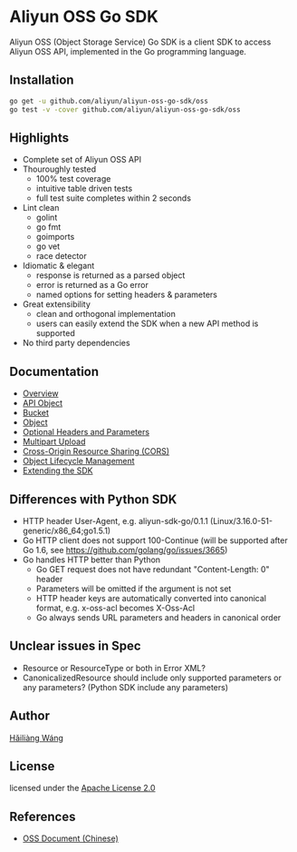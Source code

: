 Aliyun OSS Go SDK
=================

Aliyun OSS (Object Storage Service) Go SDK is a client SDK to access Aliyun OSS
API, implemented in the Go programming language.

Installation
------------

```bash
go get -u github.com/aliyun/aliyun-oss-go-sdk/oss
go test -v -cover github.com/aliyun/aliyun-oss-go-sdk/oss
```

Highlights
----------
* Complete set of Aliyun OSS API
* Thouroughly tested
  - 100% test coverage
  - intuitive table driven tests
  - full test suite completes within 2 seconds
* Lint clean
  - golint
  - go fmt
  - goimports
  - go vet
  - race detector
* Idiomatic & elegant
  - response is returned as a parsed object
  - error is returned as a Go error
  - named options for setting headers & parameters
* Great extensibility
  - clean and orthogonal implementation
  - users can easily extend the SDK when a new API method is supported
* No third party dependencies

Documentation
-------------

* [Overview](doc/overview.md)
* [API Object](doc/api-object.md)
* [Bucket](doc/bucket.md)
* [Object](doc/object.md)
* [Optional Headers and Parameters](doc/options.md)
* [Multipart Upload](doc/upload.md)
* [Cross-Origin Resource Sharing (CORS)](doc/cors.md)
* [Object Lifecycle Management](doc/lifecycle.md)
* [Extending the SDK](doc/extend.md)

Differences with Python SDK
---------------------------

* HTTP header User-Agent, e.g. aliyun-sdk-go/0.1.1 (Linux/3.16.0-51-generic/x86_64;go1.5.1)
* Go HTTP client does not support 100-Continue (will be supported after Go 1.6, see https://github.com/golang/go/issues/3665)
* Go handles HTTP better than Python
  - Go GET request does not have redundant "Content-Length: 0" header
  - Parameters will be omitted if the argument is not set
  - HTTP header keys are automatically converted into canonical format, e.g.
    x-oss-acl becomes X-Oss-Acl
  - Go always sends URL parameters and headers in canonical order

Unclear issues in Spec
----------------------

* Resource or ResourceType or both in Error XML?
* CanonicalizedResource should include only supported parameters or any parameters? (Python SDK include any parameters)

Author
------

[Hǎiliàng Wáng](https://github.com/h12w)

License
-------

licensed under the [Apache License 2.0](https://www.apache.org/licenses/LICENSE-2.0.html)

References
----------
* [OSS Document (Chinese)](https://docs.aliyun.com/#/pub/oss)
